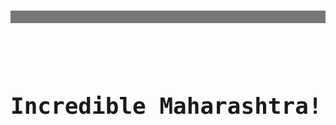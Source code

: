 

#   <header style="background-color: #777; color: white; padding: 10px 50px;">
  #    <h1 style="margin: 0; font-size: 36px;"><pre>                       Incredible Maharashtra!</pre></h1>
   # </header>  
   
    
  
    
